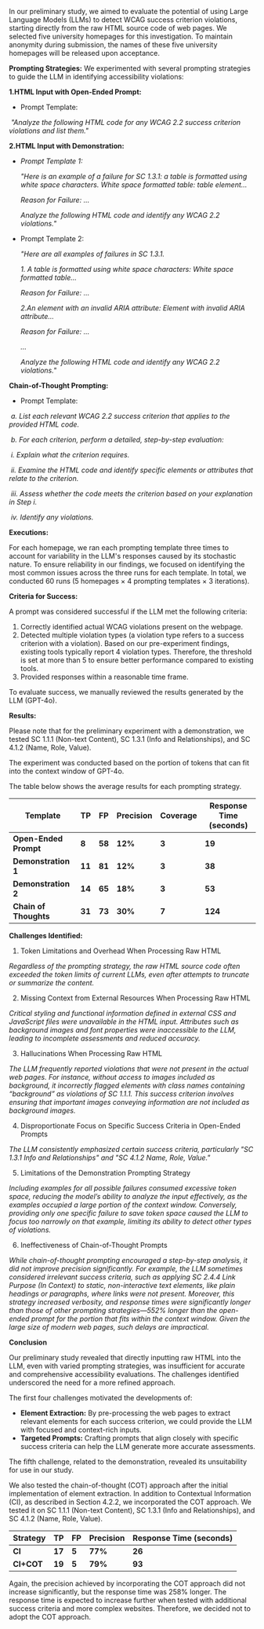 In our preliminary study, we aimed to evaluate the potential of using Large Language Models (LLMs) to detect WCAG success criterion violations, starting directly from the raw HTML source code of web pages. We selected five university homepages for this investigation. To maintain anonymity during submission, the names of these five university homepages will be released upon acceptance.



**Prompting Strategies:**
We experimented with several prompting strategies to guide the LLM in identifying accessibility violations:

**1.HTML Input with Open-Ended Prompt:**

- Prompt Template: 

​	*"Analyze the following HTML code for any WCAG 2.2 success criterion violations and list them."*

**2.HTML Input with Demonstration:**

- *Prompt Template 1:*

  *"Here is an example of a failure for SC 1.3.1: a table is formatted using white space characters.* 
  *White space formatted table: table element…*

   *Reason for Failure: ...* 

  *Analyze the following HTML code and identify any WCAG 2.2 violations."*

- Prompt Template 2:

  *"Here are all examples of failures in SC 1.3.1.*

  *1. A table is formatted using white space characters:*
  *White space formatted table…*

   *Reason for Failure: ...* 

  *2.An element with an invalid ARIA attribute:*
  *Element with invalid ARIA attribute…*

   *Reason for Failure: ...* 

  *...*

  *Analyze the following HTML code and identify any WCAG 2.2 violations."*

**Chain-of-Thought Prompting:**

- Prompt Template: 

​	*a. List each relevant WCAG 2.2 success criterion that applies to the provided HTML code.*

​	*b. For each criterion, perform a detailed, step-by-step evaluation:*

​		*i. Explain what the criterion requires.*

​		*ii. Examine the HTML code and identify specific elements or attributes that relate to the criterion.*

​		*iii. Assess whether the code meets the criterion based on your explanation in Step i.*

​		*iv. Identify any violations.*



**Executions:**

For each homepage, we ran each prompting template three times to account for variability in the LLM's responses caused by its stochastic nature. To ensure reliability in our findings, we focused on identifying the most common issues across the three runs for each template. In total, we conducted 60 runs (5 homepages × 4 prompting templates × 3 iterations).



**Criteria for Success:**

A prompt was considered successful if the LLM met the following criteria:

1. Correctly identified actual WCAG violations present on the webpage.
2. Detected multiple violation types (a violation type refers to a success criterion with a violation). Based on our pre-experiment findings, existing tools typically report 4 violation types. Therefore, the threshold is set at more than 5 to ensure better performance compared to existing tools.
3. Provided responses within a reasonable time frame.

To evaluate success, we manually reviewed the results generated by the LLM (GPT-4o).



**Results:**

Please note that for the preliminary experiment with a demonstration, we tested SC 1.1.1 (Non-text Content), SC 1.3.1 (Info and Relationships), and SC 4.1.2 (Name, Role, Value).

The experiment was conducted based on the portion of tokens that can fit into the context window of GPT-4o.

The table below shows the average results for each prompting strategy.

| **Template**          | **TP** | **FP** | **Precision** | **Coverage** | **Response Time (seconds)** |
| --------------------- | ------ | ------ | ------------- | ------------ | --------------------------- |
| **Open-Ended Prompt** | **8**  | **58** | **12%**       | **3**        | **19**                      |
| **Demonstration 1**   | **11** | **81** | **12%**       | **3**        | **38**                      |
| **Demonstration 2**   | **14** | **65** | **18%**       | **3**        | **53**                      |
| **Chain of Thoughts** | **31** | **73** | **30%**       | **7**        | **124**                     |

**Challenges Identified:**

1. Token Limitations and Overhead When Processing Raw HTML

*Regardless of the prompting strategy, the raw HTML source code often exceeded the token limits of current LLMs, even after attempts to truncate or summarize the content.* 



2. Missing Context from External Resources When Processing Raw HTML

*Critical styling and functional information defined in external CSS and JavaScript files were unavailable in the HTML input. Attributes such as background images and font properties were inaccessible to the LLM, leading to incomplete assessments and reduced accuracy.*



3. Hallucinations When Processing Raw HTML

*The LLM frequently reported violations that were not present in the actual web pages. For instance, without access to images included as background, it incorrectly flagged elements with class names containing “background” as violations of SC 1.1.1. This success criterion involves ensuring that important images conveying information are not included as background images.*



4. Disproportionate Focus on Specific Success Criteria in Open-Ended Prompts

*The LLM consistently emphasized certain success criteria, particularly "SC 1.3.1 Info and Relationships" and "SC 4.1.2 Name, Role, Value."* 



5. Limitations of the Demonstration Prompting Strategy

*Including examples for all possible failures consumed excessive token space, reducing the model’s ability to analyze the input effectively, as the examples occupied a large portion of the context window. Conversely, providing only one specific failure to save token space caused the LLM to focus too narrowly on that example, limiting its ability to detect other types of violations.*



6. Ineffectiveness of Chain-of-Thought Prompts

*While chain-of-thought prompting encouraged a step-by-step analysis, it did not improve precision significantly. For example, the LLM sometimes considered irrelevant success criteria, such as applying SC 2.4.4 Link Purpose (In Context) to static, non-interactive text elements, like plain headings or paragraphs, where links were not present. Moreover, this strategy increased verbosity, and response times were significantly longer than those of other prompting strategies—552% longer than the open-ended prompt for the portion that fits within the context window. Given the large size of modern web pages, such delays are impractical.* 



**Conclusion**

Our preliminary study revealed that directly inputting raw HTML into the LLM, even with varied prompting strategies, was insufficient for accurate and comprehensive accessibility evaluations. The challenges identified underscored the need for a more refined approach.

The first four challenges motivated the developments of:

- **Element Extraction:** By pre-processing the web pages to extract relevant elements for each success criterion, we could provide the LLM with focused and context-rich inputs.
- **Targeted Prompts:** Crafting prompts that align closely with specific success criteria can help the LLM generate more accurate assessments.

The fifth challenge, related to the demonstration, revealed its unsuitability for use in our study.

We also tested the chain-of-thought (COT) approach after the initial implementation of element extraction. In addition to Contextual Information (CI), as described in Section 4.2.2, we incorporated the COT approach. We tested it on SC 1.1.1 (Non-text Content), SC 1.3.1 (Info and Relationships), and SC 4.1.2 (Name, Role, Value).

| **Strategy** | **TP** | **FP** | **Precision** | **Response Time (seconds)** |
| ------------ | ------ | ------ | ------------- | --------------------------- |
| **CI**       | **17** | **5**  | **77%**       | **26**                      |
| **CI+COT**   | **19** | **5**  | **79%**       | **93**                      |

Again, the precision achieved by incorporating the COT approach did not increase significantly, but the response time was 258% longer. The response time is expected to increase further when tested with additional success criteria and more complex websites. Therefore, we decided not to adopt the COT approach.